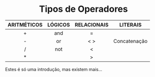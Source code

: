 <h1 align="center">
  Tipos de Operadores
</h1>

  
|  ARITMÉTICOS  |   LÓGICOS   |  RELACIONAIS  |    LITERAIS    |
|:-------------:|:-----------:|:-------------:|:--------------:|
|       +       |     and     |       =       |                |
|       -       |     or      |      < >      | Concatenação   |
|       /       |     not     |       <       |                |
|       *       |             |       >       |                |


Estes é só uma introdução, mas existem mais...